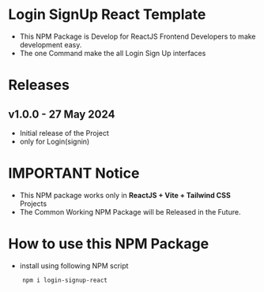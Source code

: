# Login SignUp React Template

- This NPM Package is Develop for ReactJS Frontend Developers to make development easy.
- The one Command make the all Login Sign Up interfaces

# Releases

## v1.0.0 - 27 May 2024

- Initial release of the Project
- only for Login(signin)

# IMPORTANT Notice

- This NPM package works only in <b>ReactJS + Vite + Tailwind CSS</b> Projects
- The Common Working NPM Package will be Released in the Future.

# How to use this NPM Package

- install using following NPM script

``` 
    npm i login-signup-react

```